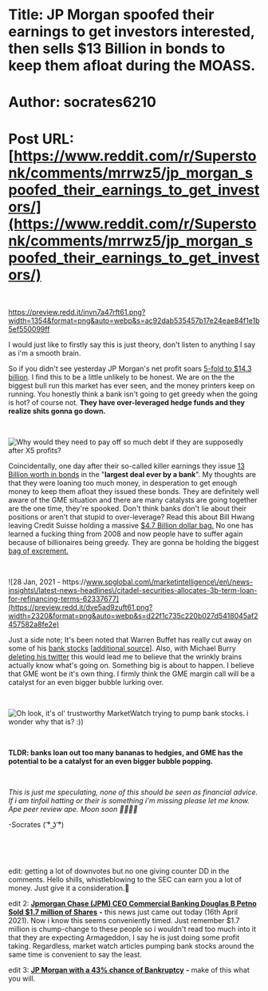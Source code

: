 # Title: JP Morgan spoofed their earnings to get investors interested, then sells $13 Billion in bonds to keep them afloat during the MOASS.
# Author: socrates6210
# Post URL: [https://www.reddit.com/r/Superstonk/comments/mrrwz5/jp_morgan_spoofed_their_earnings_to_get_investors/](https://www.reddit.com/r/Superstonk/comments/mrrwz5/jp_morgan_spoofed_their_earnings_to_get_investors/)


&#x200B;

https://preview.redd.it/invn7a47rft61.png?width=1354&format=png&auto=webp&s=ac92dab535457b17e24eae84f1e1b5ef550099ff

I would just like to firstly say this is just theory, don't listen to anything I say as i'm a smooth brain.

So if you didn't see yesterday JP Morgan's net profit soars [5-fold to $14.3 billion](https://www.marketwatch.com/story/jp-morgan-net-profit-soars-5-fold-to-143-billion-and-revenue-tops-expectations-but-stock-slips-2021-04-14). I find this to be a little unlikely to be honest. We are on the the biggest bull run this market has ever seen, and the money printers keep on running. You honestly think a bank isn't going to get greedy when the going is hot? of course not. **They have over-leveraged hedge funds and they realize shits gonna go down.**

&#x200B;

![Why would they need to pay off so much debt if they are supposedly after X5 profits?](https://preview.redd.it/fvjwtbywhft61.png?width=1594&format=png&auto=webp&s=4172ce776e05c85fc4de6aac8f6d66e15f1e82b2)

Coincidentally, one day after their so-called killer earnings they issue [13 Billion worth in bonds](https://www.bloomberg.com/news/articles/2021-04-15/jpmorgan-to-sell-13-billion-of-bonds-in-largest-bank-sale-ever) in the "**largest deal ever by a bank**".  My thoughts are that they were loaning too much money, in desperation to get enough money to keep them afloat they issued these bonds. They are definitely well aware of the GME situation and there are many catalysts are going together are the one time, they're spooked. Don't think banks don't lie about their positions or aren't that stupid to over-leverage?  Read this about Bill Hwang leaving Credit Suisse holding a massive [$4.7 Billion dollar bag.](https://www.forbes.com/sites/siladityaray/2021/04/06/credit-suisse-takes-47-billion-hit-following-archegos-collapse/amp/) No one has learned a fucking thing from 2008 and now people have to suffer again because of billionaires being greedy. They are gonna be holding the biggest [bag of excrement.](https://www.youtube.com/watch?v=K05sxfa4zdM)

&#x200B;

![28 Jan, 2021 -  https:\/\/www.spglobal.com\/marketintelligence\/en\/news-insights\/latest-news-headlines\/citadel-securities-allocates-3b-term-loan-for-refinancing-terms-62337677](https://preview.redd.it/dve5ad9zuft61.png?width=2320&format=png&auto=webp&s=d22f1c735c220b027d5418045af2457582a8fe2e)

Just a side note; It's been noted that Warren Buffet has really cut away on some of his [bank stocks](https://www.barrons.com/articles/warren-buffetts-berkshire-hathaway-pared-down-its-bank-holdings-that-looks-like-a-10-billion-mistake-51616500847) \[[additional source](https://edition.cnn.com/2021/02/16/investing/berkshire-hathaway-warren-buffett-stocks/index.html)\]. Also, with Michael Burry [deleting his twitter](https://markets.businessinsider.com/currencies/news/big-short-michael-burry-deletes-twitter-profile-warning-market-bubbles-2021-4-1030275994) this would lead me to believe that the wrinkly brains actually know what's going on. Something big is about to happen. I believe that GME wont be it's own thing. I firmly think the GME margin call will be a catalyst for an even bigger bubble lurking over.

&#x200B;

![Oh look, it's ol' trustworthy MarketWatch trying to pump bank stocks. i wonder why that is? :\)\)](https://preview.redd.it/twyeq0x9rft61.png?width=1948&format=png&auto=webp&s=f70e104c563beb4f0f1aed57abb2475547466968)

&#x200B;

**TLDR: banks loan out too many bananas to hedgies, and GME has the potential to be a catalyst for an even bigger bubble popping.** 

&#x200B;

*This is just me speculating, none of this should be seen as financial advice. If i am tinfoil hatting or their is something i'm missing please let me know. Ape peer review ape. Moon soon 🚀🚀🚀🚀*

\-Socrates ( ͡° ͜ʖ ͡°)

&#x200B;

&#x200B;

edit: getting a lot of downvotes but no one giving counter DD in the comments. Hello shills, whistleblowing to the SEC can earn you a lot of money. Just give it a consideration.🙂

edit 2:  [**Jpmorgan Chase (JPM) CEO Commercial Banking Douglas B Petno Sold $1.7 million of Shares**](https://finance.yahoo.com/news/jpmorgan-chase-jpm-ceo-commercial-031501920.html) **-** this news just came out today (16th April 2021). Now i know this seems conveniently timed. Just remember $1.7 million is chump-change to these people so i wouldn't read too much into it that they are expecting Armageddon, I say he is just doing some profit taking. Regardless, market watch articles pumping bank stocks around the same time is convenient to say the least.

edit 3: [**JP Morgan with a 43% chance of Bankruptcy**](https://www.reddit.com/r/Superstonk/comments/mrxln5/macroaxis_a_company_started_in_the_wake_of_the/) **-** make of this what you will.